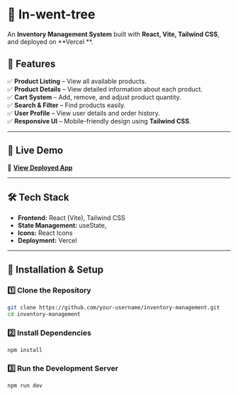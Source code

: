 # 🛒 In-went-tree

An **Inventory Management System** built with **React, Vite, Tailwind CSS**, and deployed on **Vercel **.

## 🌟 Features

✅ **Product Listing** – View all available products.  
✅ **Product Details** – View detailed information about each product.  
✅ **Cart System** – Add, remove, and adjust product quantity.  
✅ **Search & Filter** – Find products easily.  
✅ **User Profile** – View user details and order history.  
✅ **Responsive UI** – Mobile-friendly design using **Tailwind CSS**.  

---

## 🚀 Live Demo
🔗 **[View Deployed App](https://your-username.github.io/inventory-management/)**  


---

## 🛠️ Tech Stack

- **Frontend:** React (Vite), Tailwind CSS  
- **State Management:** useState, 
- **Icons:** React Icons  
- **Deployment:** Vercel

---

## 🚀 Installation & Setup

### **1️⃣ Clone the Repository**
```bash
git clone https://github.com/your-username/inventory-management.git
cd inventory-management
```
### **2️⃣ Install Dependencies**
```
npm install
```
### **3️⃣ Run the Development Server**
```
npm run dev
```

